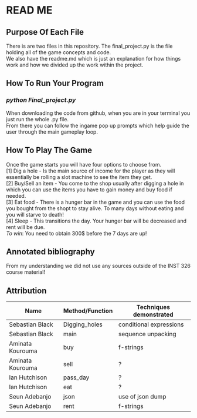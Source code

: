 # READ ME
## Purpose Of Each File
There is are two files in this repository. The final_project.py is the file holding all of the game concepts and code.  
We also have the readme.md which is just an explanation for how things work and how we divided up the work within the project.
## How To Run Your Program 
### *python Final_project.py*
When downloading the code from github, when you are in your terminal you just run the whole .py file.  
From there you can follow the ingame pop up prompts which help guide the user through the main gameplay loop.
## How To Play The Game
Once the game starts you will have four options to choose from.  
[1] Dig a hole - Is the main source of income for the player as they will essentially be rolling a slot machine to see the item they get.  
[2] Buy/Sell an item - You come to the shop usually after digging a hole in which you can use the items you have to gain money and buy food if needed.  
[3] Eat food - There is a hunger bar in the game and you can use the food you bought from the shopt to stay alive. To many days without eating and you will starve to death!  
[4] Sleep - This transitions the day. Your hunger bar will be decreased  and rent will be due.  
*To win*: You need to obtain 300$ before the 7 days are up!
## Annotated bibliography
From my understanding we did not use any sources outside of the INST 326 course material!
## Attribution
| Name | Method/Function | Techniques demonstrated|
| --- | --- | --- | 
| Sebastian Black | Digging_holes | conditional expressions | 
| Sebastian Black | main | sequence unpacking | 
| Aminata Kourouma | buy | f-strings | 
| Aminata Kourouma | sell | ? | 
| Ian Hutchison | pass_day| ? | 
| Ian Hutchison| eat | ? | 
| Seun Adebanjo | json | use of json dump | 
| Seun Adebanjo | rent | f-strings | 

